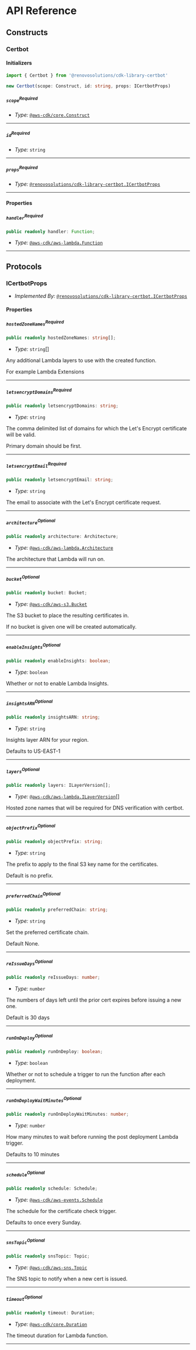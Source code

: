 # API Reference <a name="API Reference"></a>

## Constructs <a name="Constructs"></a>

### Certbot <a name="@renovosolutions/cdk-library-certbot.Certbot"></a>

#### Initializers <a name="@renovosolutions/cdk-library-certbot.Certbot.Initializer"></a>

```typescript
import { Certbot } from '@renovosolutions/cdk-library-certbot'

new Certbot(scope: Construct, id: string, props: ICertbotProps)
```

##### `scope`<sup>Required</sup> <a name="@renovosolutions/cdk-library-certbot.Certbot.parameter.scope"></a>

- *Type:* [`@aws-cdk/core.Construct`](#@aws-cdk/core.Construct)

---

##### `id`<sup>Required</sup> <a name="@renovosolutions/cdk-library-certbot.Certbot.parameter.id"></a>

- *Type:* `string`

---

##### `props`<sup>Required</sup> <a name="@renovosolutions/cdk-library-certbot.Certbot.parameter.props"></a>

- *Type:* [`@renovosolutions/cdk-library-certbot.ICertbotProps`](#@renovosolutions/cdk-library-certbot.ICertbotProps)

---



#### Properties <a name="Properties"></a>

##### `handler`<sup>Required</sup> <a name="@renovosolutions/cdk-library-certbot.Certbot.property.handler"></a>

```typescript
public readonly handler: Function;
```

- *Type:* [`@aws-cdk/aws-lambda.Function`](#@aws-cdk/aws-lambda.Function)

---




## Protocols <a name="Protocols"></a>

### ICertbotProps <a name="@renovosolutions/cdk-library-certbot.ICertbotProps"></a>

- *Implemented By:* [`@renovosolutions/cdk-library-certbot.ICertbotProps`](#@renovosolutions/cdk-library-certbot.ICertbotProps)


#### Properties <a name="Properties"></a>

##### `hostedZoneNames`<sup>Required</sup> <a name="@renovosolutions/cdk-library-certbot.ICertbotProps.property.hostedZoneNames"></a>

```typescript
public readonly hostedZoneNames: string[];
```

- *Type:* `string`[]

Any additional Lambda layers to use with the created function.

For example Lambda Extensions

---

##### `letsencryptDomains`<sup>Required</sup> <a name="@renovosolutions/cdk-library-certbot.ICertbotProps.property.letsencryptDomains"></a>

```typescript
public readonly letsencryptDomains: string;
```

- *Type:* `string`

The comma delimited list of domains for which the Let's Encrypt certificate will be valid.

Primary domain should be first.

---

##### `letsencryptEmail`<sup>Required</sup> <a name="@renovosolutions/cdk-library-certbot.ICertbotProps.property.letsencryptEmail"></a>

```typescript
public readonly letsencryptEmail: string;
```

- *Type:* `string`

The email to associate with the Let's Encrypt certificate request.

---

##### `architecture`<sup>Optional</sup> <a name="@renovosolutions/cdk-library-certbot.ICertbotProps.property.architecture"></a>

```typescript
public readonly architecture: Architecture;
```

- *Type:* [`@aws-cdk/aws-lambda.Architecture`](#@aws-cdk/aws-lambda.Architecture)

The architecture that Lambda will run on.

---

##### `bucket`<sup>Optional</sup> <a name="@renovosolutions/cdk-library-certbot.ICertbotProps.property.bucket"></a>

```typescript
public readonly bucket: Bucket;
```

- *Type:* [`@aws-cdk/aws-s3.Bucket`](#@aws-cdk/aws-s3.Bucket)

The S3 bucket to place the resulting certificates in.

If no bucket is given one will be created automatically.

---

##### `enableInsights`<sup>Optional</sup> <a name="@renovosolutions/cdk-library-certbot.ICertbotProps.property.enableInsights"></a>

```typescript
public readonly enableInsights: boolean;
```

- *Type:* `boolean`

Whether or not to enable Lambda Insights.

---

##### `insightsARN`<sup>Optional</sup> <a name="@renovosolutions/cdk-library-certbot.ICertbotProps.property.insightsARN"></a>

```typescript
public readonly insightsARN: string;
```

- *Type:* `string`

Insights layer ARN for your region.

Defaults to US-EAST-1

---

##### `layers`<sup>Optional</sup> <a name="@renovosolutions/cdk-library-certbot.ICertbotProps.property.layers"></a>

```typescript
public readonly layers: ILayerVersion[];
```

- *Type:* [`@aws-cdk/aws-lambda.ILayerVersion`](#@aws-cdk/aws-lambda.ILayerVersion)[]

Hosted zone names that will be required for DNS verification with certbot.

---

##### `objectPrefix`<sup>Optional</sup> <a name="@renovosolutions/cdk-library-certbot.ICertbotProps.property.objectPrefix"></a>

```typescript
public readonly objectPrefix: string;
```

- *Type:* `string`

The prefix to apply to the final S3 key name for the certificates.

Default is no prefix.

---

##### `preferredChain`<sup>Optional</sup> <a name="@renovosolutions/cdk-library-certbot.ICertbotProps.property.preferredChain"></a>

```typescript
public readonly preferredChain: string;
```

- *Type:* `string`

Set the preferred certificate chain.

Default None.

---

##### `reIssueDays`<sup>Optional</sup> <a name="@renovosolutions/cdk-library-certbot.ICertbotProps.property.reIssueDays"></a>

```typescript
public readonly reIssueDays: number;
```

- *Type:* `number`

The numbers of days left until the prior cert expires before issuing a new one.

Default is 30 days

---

##### `runOnDeploy`<sup>Optional</sup> <a name="@renovosolutions/cdk-library-certbot.ICertbotProps.property.runOnDeploy"></a>

```typescript
public readonly runOnDeploy: boolean;
```

- *Type:* `boolean`

Whether or not to schedule a trigger to run the function after each deployment.

---

##### `runOnDeployWaitMinutes`<sup>Optional</sup> <a name="@renovosolutions/cdk-library-certbot.ICertbotProps.property.runOnDeployWaitMinutes"></a>

```typescript
public readonly runOnDeployWaitMinutes: number;
```

- *Type:* `number`

How many minutes to wait before running the post deployment Lambda trigger.

Defaults to 10 minutes

---

##### `schedule`<sup>Optional</sup> <a name="@renovosolutions/cdk-library-certbot.ICertbotProps.property.schedule"></a>

```typescript
public readonly schedule: Schedule;
```

- *Type:* [`@aws-cdk/aws-events.Schedule`](#@aws-cdk/aws-events.Schedule)

The schedule for the certificate check trigger.

Defaults to once every Sunday.

---

##### `snsTopic`<sup>Optional</sup> <a name="@renovosolutions/cdk-library-certbot.ICertbotProps.property.snsTopic"></a>

```typescript
public readonly snsTopic: Topic;
```

- *Type:* [`@aws-cdk/aws-sns.Topic`](#@aws-cdk/aws-sns.Topic)

The SNS topic to notify when a new cert is issued.

---

##### `timeout`<sup>Optional</sup> <a name="@renovosolutions/cdk-library-certbot.ICertbotProps.property.timeout"></a>

```typescript
public readonly timeout: Duration;
```

- *Type:* [`@aws-cdk/core.Duration`](#@aws-cdk/core.Duration)

The timeout duration for Lambda function.

---

